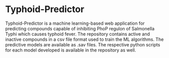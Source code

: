 # Typhoid-Predictor
Typhoid-Predictor is a machine learning-based web application for predicting compounds capable of inhibiting PhoP regulon of Salmonella Typhi which causes typhoid fever. The repository contains active and inactive compounds in a csv file format used to train the ML algorithms. The predictive models are available as .sav files. The respective python scripts for each model developed is available in the repository as well. 
